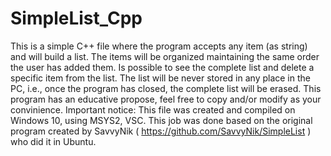 # SimpleList_Cpp
This is a simple C++ file where the program accepts any item (as string) and will build a list. The items will be organized maintaining the same order the user has added them. Is possible to see the complete list and delete a specific item from the list. The list will be never stored in any place in the PC, i.e., once the program has closed, the complete list will be erased.
This program has an educative propose, feel free to copy and/or modify as your convinience. Important notice: This file was created and compiled on Windows 10, using MSYS2, VSC. 
This job was done based on the original program created by SavvyNik ( https://github.com/SavvyNik/SimpleList ) who did it in Ubuntu.
